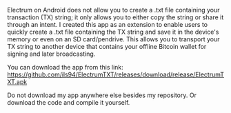 Electrum on Android does not allow you to create a .txt file containing your transaction (TX) string; it only allows you to either copy the string or share it through an intent. I created this app as an extension to enable users to quickly create a .txt file containing the TX string and save it in the device's memory or even on an SD card/pendrive. This allows you to transport your TX string to another device that contains your offline Bitcoin wallet for signing and later broadcasting.

You can download the app from this link: https://github.com/ils94/ElectrumTXT/releases/download/release/ElectrumTXT.apk

Do not download my app anywhere else besides my repository. Or download the code and compile it yourself.
